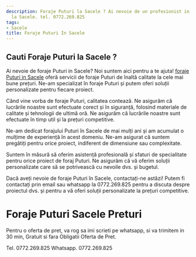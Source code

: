 ```yaml
---
description: Foraje Puturi la Sacele ? Ai nevoie de un profesionist in Foraje Puturi
  la Sacele. tel. 0772.269.825
tags:
- Sacele
title: Foraje Puturi In Sacele
---
```



## Cauti Foraje Puturi la Sacele ?


Ai nevoie de foraje Puturi in Sacele? Noi suntem aici pentru a te ajuta! <a href="https://example.com">foraje Puturi in Sacele</a> oferă servicii de foraje Puturi de înaltă calitate la cele mai bune prețuri. Ne-am specializat în foraje Puturi și putem oferi soluții personalizate pentru fiecare proiect.

Când vine vorba de foraje Puturi, calitatea contează. Ne asigurăm că lucrările noastre sunt efectuate corect și în siguranță, folosind materiale de calitate și tehnologii de ultimă oră. Ne asigurăm că lucrările noastre sunt efectuate în timp util și la prețuri competitive.

Ne-am dedicat forajului Puturi în Sacele de mai mulți ani și am acumulat o mulțime de experiență în acest domeniu. Ne-am asigurat că suntem pregătiți pentru orice proiect, indiferent de dimensiune sau complexitate.

Suntem în măsură să oferim asistență profesională și sfaturi de specialitate pentru orice proiect de foraj Puturi. Ne asigurăm că vă oferim soluții personalizate care să se potrivească cu nevoile dvs. și bugetul.

Dacă aveți nevoie de foraje Puturi în Sacele, contactați-ne astăzi! Putem fi contactați prin email sau whatsapp la 0772.269.825 pentru a discuta despre proiectul dvs. și pentru a vă oferi soluții personalizate la prețuri competitive.

# Foraje Puturi Sacele Preturi
Pentru o oferta de pret, va rog sa imi scrieti pe whatsapp, si va trimitem in 30 min, Gratuit si fara Obligatii Oferta de Pret.

Tel. 0772.269.825
Whatsapp. 0772.269.825